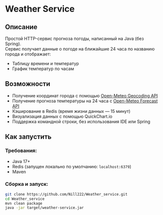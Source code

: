 # Weather Service

## Описание

Простой HTTP-сервис прогноза погоды, написанный на Java (без Spring).  
Сервис получает данные о погоде на ближайшие 24 часа по названию города и отображает:

- Таблицу времени и температур
- График температур по часам

## Возможности

- Получение координат города с помощью [Open-Meteo Geocoding API](https://geocoding-api.open-meteo.com)
- Получение прогноза температуры на 24 часа с [Open-Meteo Forecast API](https://api.open-meteo.com)
- Кэширование в Redis (время жизни данных — 15 минут)
- Визуализация данных с помощью QuickChart.io
- Поддержка командной строки, без использования IDE или Spring

## Как запустить

### Требования:
- Java 17+
- Redis (запущен локально по умолчанию: `localhost:6379`)
- Maven

### Сборка и запуск:

```bash
git clone https://github.com/Nill222/Weather_service.git
cd Weather_service
mvn clean package
java -jar target/weather-service.jar
